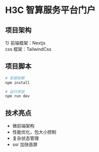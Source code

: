 # **H3C 智算服务平台门户**

## 项目架构

⎋ 前端框架：Nextjs  
css 框架：TailwindCss

## 项目脚本

```bash
# 安装依赖
npm install

# 运行项目
npm run dev
```

## 技术亮点

- 微前端架构
- 性能优化，包大小控制
- 复杂状态管理
- ssr 加快首屏
